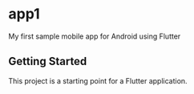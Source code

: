 # app1

My first sample mobile app for Android using Flutter

## Getting Started

This project is a starting point for a Flutter application.

